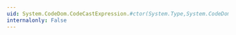 ```yaml
---
uid: System.CodeDom.CodeCastExpression.#ctor(System.Type,System.CodeDom.CodeExpression)
internalonly: False
---
```

